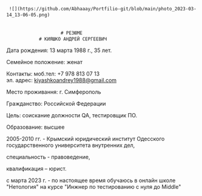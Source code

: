 
	 
     ![](https://github.com/Abhaaay/Portfilio-git/blob/main/photo_2023-03-14_13-06-05.png)


                        # РЕЗЮМЕ
                # КИЯШКО АНДРЕЙ СЕРГЕЕВИЧ

Дата рождения: 13 марта  1988 г., 35 лет.

Семейное положение:  женат

Контакты: моб.тел:   +7 978 813 07 13       
эл. адрес: kiyashkoandrey1988@gmail.com

Место проживання:   г. Симферополь

Гражданство: Российской Федерации

Цель: соискание должности QA, тестировщик ПО.

Образование:   высшее

2005-2010 гг. - Крымский юридический институт 
Одесского государственного университета внутренних дел, 

специальность - правоведение, 

квалификация – юрист.

c марта 2023 г. - по настоящее время обучаюсь в онлайн школе "Нетология" на  курсе "Инжнер по тестированию с нуля до Middle"

             
              

